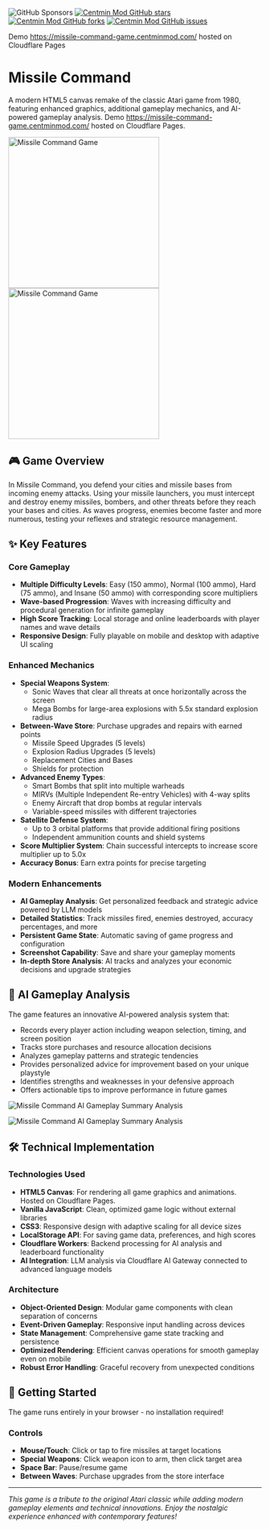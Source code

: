 ![GitHub Sponsors](https://img.shields.io/github/sponsors/centminmod) [![Centmin Mod GitHub stars](https://img.shields.io/github/stars/centminmod/atari-missile-command.svg?style=flat-square)](https://github.com/centminmod/atari-missile-command/stargazers) [![Centmin Mod GitHub forks](https://img.shields.io/github/forks/centminmod/atari-missile-command.svg?style=flat-square)](https://github.com/centminmod/atari-missile-command/network) [![Centmin Mod GitHub issues](https://img.shields.io/github/issues/centminmod/atari-missile-command.svg?style=flat-square)](https://github.com/centminmod/atari-missile-command/issues)

Demo https://missile-command-game.centminmod.com/ hosted on Cloudflare Pages

# Missile Command

A modern HTML5 canvas remake of the classic Atari game from 1980, featuring enhanced graphics, additional gameplay mechanics, and AI-powered gameplay analysis. Demo https://missile-command-game.centminmod.com/ hosted on Cloudflare Pages.

<img src="/images/logo1-1024x1024.png" alt="Missile Command Game" width="300" height="300"> <img src="/images/missile-command-product.png" alt="Missile Command Game" width="300" height="300">

## 🎮 Game Overview

In Missile Command, you defend your cities and missile bases from incoming enemy attacks. Using your missile launchers, you must intercept and destroy enemy missiles, bombers, and other threats before they reach your bases and cities. As waves progress, enemies become faster and more numerous, testing your reflexes and strategic resource management.

## ✨ Key Features

### Core Gameplay
- **Multiple Difficulty Levels**: Easy (150 ammo), Normal (100 ammo), Hard (75 ammo), and Insane (50 ammo) with corresponding score multipliers
- **Wave-based Progression**: Waves with increasing difficulty and procedural generation for infinite gameplay
- **High Score Tracking**: Local storage and online leaderboards with player names and wave details
- **Responsive Design**: Fully playable on mobile and desktop with adaptive UI scaling

### Enhanced Mechanics
- **Special Weapons System**: 
  - Sonic Waves that clear all threats at once horizontally across the screen
  - Mega Bombs for large-area explosions with 5.5x standard explosion radius
- **Between-Wave Store**: Purchase upgrades and repairs with earned points
  - Missile Speed Upgrades (5 levels)
  - Explosion Radius Upgrades (5 levels)
  - Replacement Cities and Bases
  - Shields for protection
- **Advanced Enemy Types**:
  - Smart Bombs that split into multiple warheads
  - MIRVs (Multiple Independent Re-entry Vehicles) with 4-way splits
  - Enemy Aircraft that drop bombs at regular intervals
  - Variable-speed missiles with different trajectories
- **Satellite Defense System**: 
  - Up to 3 orbital platforms that provide additional firing positions
  - Independent ammunition counts and shield systems
- **Score Multiplier System**: Chain successful intercepts to increase score multiplier up to 5.0x
- **Accuracy Bonus**: Earn extra points for precise targeting

### Modern Enhancements
- **AI Gameplay Analysis**: Get personalized feedback and strategic advice powered by LLM models
- **Detailed Statistics**: Track missiles fired, enemies destroyed, accuracy percentages, and more
- **Persistent Game State**: Automatic saving of game progress and configuration
- **Screenshot Capability**: Save and share your gameplay moments
- **In-depth Store Analysis**: AI tracks and analyzes your economic decisions and upgrade strategies

## 🧠 AI Gameplay Analysis

The game features an innovative AI-powered analysis system that:

- Records every player action including weapon selection, timing, and screen position
- Tracks store purchases and resource allocation decisions
- Analyzes gameplay patterns and strategic tendencies
- Provides personalized advice for improvement based on your unique playstyle
- Identifies strengths and weaknesses in your defensive approach
- Offers actionable tips to improve performance in future games

![Missile Command AI Gameplay Summary Analysis](/screenshots/gemini-2.5-pro-atari-missile-command-ai-summary-v1-1.png)

![Missile Command AI Gameplay Summary Analysis](/screenshots/gemini-2.5-pro-atari-missile-command-ai-summary-v1-2.png)

## 🛠️ Technical Implementation

### Technologies Used
- **HTML5 Canvas**: For rendering all game graphics and animations. Hosted on Cloudflare Pages.
- **Vanilla JavaScript**: Clean, optimized game logic without external libraries
- **CSS3**: Responsive design with adaptive scaling for all device sizes
- **LocalStorage API**: For saving game data, preferences, and high scores
- **Cloudflare Workers**: Backend processing for AI analysis and leaderboard functionality
- **AI Integration**: LLM analysis via Cloudflare AI Gateway connected to advanced language models

### Architecture
- **Object-Oriented Design**: Modular game components with clean separation of concerns
- **Event-Driven Gameplay**: Responsive input handling across devices
- **State Management**: Comprehensive game state tracking and persistence
- **Optimized Rendering**: Efficient canvas operations for smooth gameplay even on mobile
- **Robust Error Handling**: Graceful recovery from unexpected conditions

## 🚀 Getting Started

The game runs entirely in your browser - no installation required!

### Controls
- **Mouse/Touch**: Click or tap to fire missiles at target locations
- **Special Weapons**: Click weapon icon to arm, then click target area
- **Space Bar**: Pause/resume game
- **Between Waves**: Purchase upgrades from the store interface

---

*This game is a tribute to the original Atari classic while adding modern gameplay elements and technical innovations. Enjoy the nostalgic experience enhanced with contemporary features!*